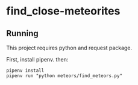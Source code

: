 # find_close-meteorites

## Running

This project requires python and request package.

First, install pipenv. then:

```
pipenv install
pipenv run "python meteors/find_meteors.py" 
```